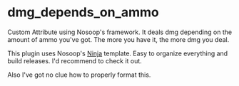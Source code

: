 # dmg_depends_on_ammo
Custom Attribute using Nosoop's framework. It deals dmg depending on the amount of ammo you've got. The more you have it, the more dmg you deal.

This plugin uses Nosoop's [Ninja](https://github.com/nosoop/NinjaBuild-SMPlugin) template. Easy to organize everything and build releases. I'd recommend to check it out.

Also I've got no clue how to properly format this.
